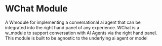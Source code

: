 # WChat Module

A Wmodule for implementing a conversational ai agent that can be integrated into the right hand panel of any experience. WChat is a w_module to support conversation with AI Agents via the right hand panel.  This module is built to be agnostic to the underlying ai agent or model
